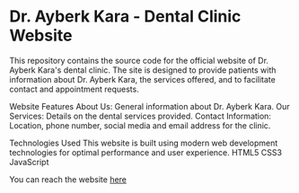 <h1>Dr. Ayberk Kara - Dental Clinic Website</h1>
<p>This repository contains the source code for the official website of Dr. Ayberk Kara's dental clinic. The site is designed to provide patients with information about Dr. Ayberk Kara, the services offered, and to facilitate contact and appointment requests. </p>

Website Features
About Us: General information about Dr. Ayberk Kara.
Our Services: Details on the dental services provided.
Contact Information: Location, phone number, social media and email address for the clinic.

Technologies Used
This website is built using modern web development technologies for optimal performance and user experience.
HTML5
CSS3
JavaScript

You can reach the website <a href="https://ayberkara.com/">here<a>
